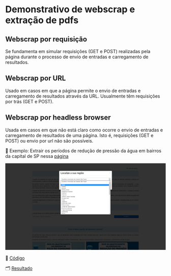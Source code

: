 # Demonstrativo de webscrap e extração de pdfs

## Webscrap por requisição
Se fundamenta em simular requisições (GET e POST) realizadas pela página durante o processo de envio de entradas e carregamento de resultados.

## Webscrap por URL
Usado em casos em que a página permite o envio de entradas e carregamento de resultados através da URL. Usualmente têm requisições por trás (GET e POST).

## Webscrap por headless browser
Usada em casos em que não está claro como ocorre o envio de entradas e carregamento de resultados de uma página. Isto é, requisições (GET e POST) ou envio por url não são possíveis.

🎯 Exemplo: Extrair os períodos de redução de pressão da água em bairros da capital de SP nessa [página](https://reducaopressao.sabesp.com.br)

![](thumbs/thumb_headless_browser.png)

📃 [Código](https://github.com/IcaroBernardes/scrapper/blob/master/scripts/webscrap_headless_browser.R)

🗂 [Resultado](https://github.com/IcaroBernardes/scrapper/blob/master/resultados/content_headless_browser.xlsx)
